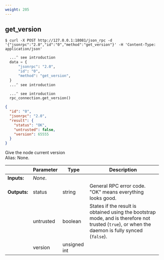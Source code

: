 ```yaml
---
weight: 205
---
```


## **get_version**


```shell
$ curl -X POST http://127.0.0.1:18081/json_rpc -d '{"jsonrpc":"2.0","id":"0","method":"get_version"}' -H 'Content-Type: application/json'
```
```python
  ...^ see introduction
  data = {
      "jsonrpc": "2.0",
      "id": "0",
      "method": "get_version",
  }
  ...^ see introduction
```
```py
  ...^ see introduction
  rpc_connection.get_version()
```
```json
{
  "id": "0",
  "jsonrpc": "2.0",
  "result": {
    "status": "OK",
    "untrusted": false,
    "version": 65555
  }
}
```
Give the node current version  
Alias: None.  

|             | Parameter | Type         | Description
| ---         | ---       | ---          | ---
|**Inputs:**  | *None*.   |              |
|**Outputs:** | status    | string       | General RPC error code. "OK" means everything looks good.
|             | untrusted | boolean      | States if the result is obtained using the bootstrap mode, and is therefore not trusted (`true`), or when the daemon is fully synced (`false`).
|             | version   | unsigned int |
